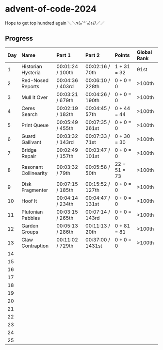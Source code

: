 # advent-of-code-2024

Hope to get top hundred again ＼＼٩(๑`^´๑)۶//／／

## Progress

| Day | Name                  | Part 1           | Part 2            | Points       | Global Rank |
| --- | :-------------------- | :--------------- | :---------------- | :----------- | :---------- |
| 1   | Historian Hysteria    | 00:01:24 / 100th | 00:02:16 / 70th   | 1 + 31 = 32  | 91st        |
| 2   | Red-Nosed Reports     | 00:04:36 / 403rd | 00:06:10 / 228th  | 0 + 0 = 0    | >100th      |
| 3   | Mull It Over          | 00:03:21 / 679th | 00:04:26 / 190th  | 0 + 0 = 0    | >100th      |
| 4   | Ceres Search          | 00:02:19 / 182th | 00:04:45 / 57th   | 0 + 44 = 44  | >100th      |
| 5   | Print Queue           | 00:05:49 / 455th | 00:07:35 / 261st  | 0 + 0 = 0    | >100th      |
| 6   | Guard Gallivant       | 00:03:32 / 143rd | 00:07:33 / 71st   | 0 + 30 = 30  | >100th      |
| 7   | Bridge Repair         | 00:02:49 / 157th | 00:03:47 / 101st  | 0 + 0 = 0    | >100th      |
| 8   | Resonant Collinearity | 00:03:32 / 79th  | 00:05:58 / 50th   | 22 + 51 = 73 | >100th      |
| 9   | Disk Fragmenter       | 00:07:15 / 185th | 00:15:52 / 127th  | 0 + 0 = 0    | >100th      |
| 10  | Hoof It               | 00:04:14 / 234th | 00:04:47 / 131st  | 0 + 0 = 0    | >100th      |
| 11  | Plutonian Pebbles     | 00:03:15 / 265th | 00:07:14 / 143rd  | 0 + 0 = 0    | >100th      |
| 12  | Garden Groups         | 00:05:13 / 286th | 00:11:13 / 20th   | 0 + 81 = 81  | >100th      |
| 13  | Claw Contraption      | 00:11:02 / 729th | 00:37:00 / 1431st | 0 + 0 = 0    | >100th      |
| 14  |                       |                  |                   |              |             |
| 15  |                       |                  |                   |              |             |
| 16  |                       |                  |                   |              |             |
| 17  |                       |                  |                   |              |             |
| 18  |                       |                  |                   |              |             |
| 19  |                       |                  |                   |              |             |
| 20  |                       |                  |                   |              |             |
| 21  |                       |                  |                   |              |             |
| 22  |                       |                  |                   |              |             |
| 23  |                       |                  |                   |              |             |
| 24  |                       |                  |                   |              |             |
| 25  |                       |                  |                   |              |             |
